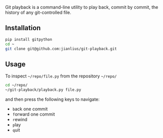 Git playback is a command-line utility to play back, commit by commit, the history of any git-controlled file.

## Installation
```sh
pip install gitpython
cd ~
git clone git@github.com:jianlius/git-playback.git
```

## Usage
To inspect `~/repo/file.py` from the repository `~/repo/`
```sh
cd ~/repo/
~/git-playback/playback.py file.py
```
and then press the following keys to navigate:
* `b`ack one commit
* `f`orward one commit
* `r`ewind
* `p`lay
* `q`uit
